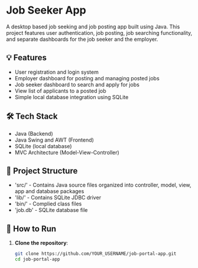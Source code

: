 # Job Seeker App

A desktop based job seeking and job posting app built using Java. This project features user authentication, job posting, job searching functionality, and separate dashboards for the job seeker and the employer.

## 💡 Features
- User registration and login system
- Employer dashboard for posting and managing posted jobs
- Job seeker dashboard to search and apply for jobs
- View list of applicants to a posted job
- Simple local database integration using SQLite

## 🛠️ Tech Stack
- Java (Backend)
- Java Swing and AWT (Frontend)
- SQLite (local database)
- MVC Architecture (Model-View-Controller)

## 📁 Project Structure
- 'src/' - Contains Java source files organized into controller, model, view, app and database packages
- 'lib/' - Contains SQLite JDBC driver
- 'bin/' - Complied class files
- 'job.db' - SQLite database file

## 🚀 How to Run

1. **Clone the repository**:
   ```bash
   git clone https://github.com/YOUR_USERNAME/job-portal-app.git
   cd job-portal-app
